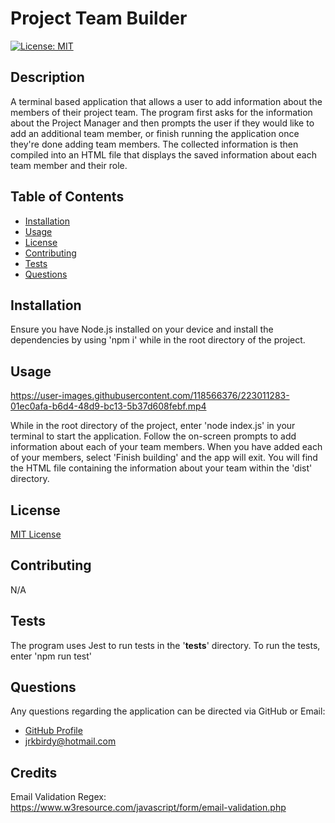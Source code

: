 # Project Team Builder

[![License: MIT](https://img.shields.io/badge/License-MIT-yellow.svg)](https://opensource.org/licenses/MIT)

## Description

A terminal based application that allows a user to add information about the members of their project team. The program first asks for the information about the Project Manager and then prompts the user if they would like to add an additional team member, or finish running the application once they're done adding team members. The collected information is then compiled into an HTML file that displays the saved information about each team member and their role.

## Table of Contents

- [Installation](#Installation)
- [Usage](#Usage)
- [License](#License)
- [Contributing](#Contributing)
- [Tests](#Tests)
- [Questions](#Questions)

## Installation

Ensure you have Node.js installed on your device and install the dependencies by using 'npm i' while in the root directory of the project. 

## Usage

https://user-images.githubusercontent.com/118566376/223011283-01ec0afa-b6d4-48d9-bc13-5b37d608febf.mp4

While in the root directory of the project, enter 'node index.js' in your terminal to start the application. Follow the on-screen prompts to add information about each of your team members. When you have added each of your members, select 'Finish building' and the app will exit. You will find the HTML file containing the information about your team within the 'dist' directory.

## License

[MIT License](https://opensource.org/licenses/MIT)

## Contributing

N/A

## Tests

The program uses Jest to run tests in the '__tests__' directory. To run the tests, enter 'npm run test'

## Questions

Any questions regarding the application can be directed via GitHub or Email:
- [GitHub Profile](https://www.github.com/jacksonr-k)
- jrkbirdy@hotmail.com

## Credits

Email Validation Regex: https://www.w3resource.com/javascript/form/email-validation.php
